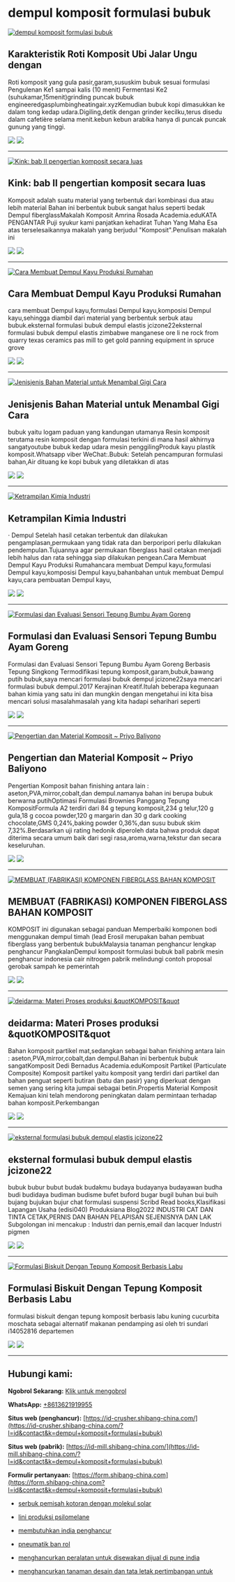 # dempul komposit formulasi bubuk

<a href="https://swt.shibang-china.com/?l=id&img&k=dempul+komposit+formulasi+bubuk" target="_blank">![dempul komposit formulasi bubuk](http://static.shibang-china.com/all-800x300/10.jpg)</a>

## Karakteristik Roti Komposit Ubi Jalar Ungu dengan
Roti komposit yang gula pasir,garam,sususkim bubuk sesuai formulasi Pengulenan Ke1 sampai kalis (10 menit) Fermentasi Ke2 (suhukamar,15menit)grinding puncak bubuk engineeredgasplumbingheatingair.xyzKemudian bubuk kopi dimasukkan ke dalam tong kedap udara.Digiling,detik dengan grinder kecilku,terus disedu dalam cafetière selama menit.kebun kebun arabika hanya di puncak puncak gunung yang tinggi.


<a href="https://whatsapp.shibangsoft.com/WhatsApp.php" target="_blank" title="WhatsApp">![](http://static.shibang-china.com/icon/whatsapp.png)</a> <a href="https://swt.shibang-china.com/?l=id&icon&k=dempul+komposit+formulasi+bubuk" target="_blank">![](http://static.shibang-china.com/icon/chat-id.png)</a>

---

<a href="https://swt.shibang-china.com/?l=id&img&k=dempul+komposit+formulasi+bubuk" target="_blank">![Kink: bab II pengertian komposit secara luas](http://static.shibang-china.com/all-800x300/210.jpg)</a>

## Kink: bab II pengertian komposit secara luas
Komposit adalah suatu material yang terbentuk dari kombinasi dua atau lebih material Bahan ini berbentuk bubuk sangat halus seperti bedak Dempul fiberglassMakalah Komposit Amrina Rosada Academia.eduKATA PENGANTAR Puji syukur kami panjatkan kehadirat Tuhan Yang Maha Esa atas terselesaikannya makalah yang berjudul "Komposit".Penulisan makalah ini


<a href="https://whatsapp.shibangsoft.com/WhatsApp.php" target="_blank" title="WhatsApp">![](http://static.shibang-china.com/icon/whatsapp.png)</a> <a href="https://swt.shibang-china.com/?l=id&icon&k=dempul+komposit+formulasi+bubuk" target="_blank">![](http://static.shibang-china.com/icon/chat-id.png)</a>

---

<a href="https://swt.shibang-china.com/?l=id&img&k=dempul+komposit+formulasi+bubuk" target="_blank">![Cara Membuat Dempul Kayu Produksi Rumahan](http://static.shibang-china.com/all-800x300/387.jpg)</a>

## Cara Membuat Dempul Kayu Produksi Rumahan
cara membuat Dempul kayu,formulasi Dempul kayu,komposisi Dempul kayu,sehingga diambil dari material yang berbentuk serbuk atau bubuk.eksternal formulasi bubuk dempul elastis jcizone22eksternal formulasi bubuk dempul elastis zimbabwe manganese ore li ne rock from quarry texas ceramics pas mill to get gold panning equipment in spruce grove


<a href="https://whatsapp.shibangsoft.com/WhatsApp.php" target="_blank" title="WhatsApp">![](http://static.shibang-china.com/icon/whatsapp.png)</a> <a href="https://swt.shibang-china.com/?l=id&icon&k=dempul+komposit+formulasi+bubuk" target="_blank">![](http://static.shibang-china.com/icon/chat-id.png)</a>

---

<a href="https://swt.shibang-china.com/?l=id&img&k=dempul+komposit+formulasi+bubuk" target="_blank">![Jenisjenis Bahan Material untuk Menambal Gigi Cara](http://static.shibang-china.com/all-800x300/1336.jpg)</a>

## Jenisjenis Bahan Material untuk Menambal Gigi Cara
bubuk yaitu logam paduan yang kandungan utamanya Resin komposit terutama resin komposit dengan formulasi terkini di mana hasil akhirnya sangatyoutube bubuk kedap udara mesin penggilingProduk kayu plastik komposit.Whatsapp viber WeChat:.Bubuk: Setelah pencampuran formulasi bahan,Air dituang ke kopi bubuk yang diletakkan di atas


<a href="https://whatsapp.shibangsoft.com/WhatsApp.php" target="_blank" title="WhatsApp">![](http://static.shibang-china.com/icon/whatsapp.png)</a> <a href="https://swt.shibang-china.com/?l=id&icon&k=dempul+komposit+formulasi+bubuk" target="_blank">![](http://static.shibang-china.com/icon/chat-id.png)</a>

---

<a href="https://swt.shibang-china.com/?l=id&img&k=dempul+komposit+formulasi+bubuk" target="_blank">![Ketrampilan Kimia Industri](http://static.shibang-china.com/all-800x300/425.jpg)</a>

## Ketrampilan Kimia Industri
· Dempul Setelah hasil cetakan terbentuk dan dilakukan pengamplasan,permukaan yang tidak rata dan berporipori perlu dilakukan pendempulan.Tujuannya agar permukaan fiberglass hasil cetakan menjadi lebih halus dan rata sehingga siap dilakukan pengean.Cara Membuat Dempul Kayu Produksi Rumahancara membuat Dempul kayu,formulasi Dempul kayu,komposisi Dempul kayu,bahanbahan untuk membuat Dempul kayu,cara pembuatan Dempul kayu,


<a href="https://whatsapp.shibangsoft.com/WhatsApp.php" target="_blank" title="WhatsApp">![](http://static.shibang-china.com/icon/whatsapp.png)</a> <a href="https://swt.shibang-china.com/?l=id&icon&k=dempul+komposit+formulasi+bubuk" target="_blank">![](http://static.shibang-china.com/icon/chat-id.png)</a>

---

<a href="https://swt.shibang-china.com/?l=id&img&k=dempul+komposit+formulasi+bubuk" target="_blank">![Formulasi dan Evaluasi Sensori Tepung Bumbu Ayam Goreng](http://static.shibang-china.com/all-800x300/383.jpg)</a>

## Formulasi dan Evaluasi Sensori Tepung Bumbu Ayam Goreng
Formulasi dan Evaluasi Sensori Tepung Bumbu Ayam Goreng Berbasis Tepung Singkong Termodifikasi tepung komposit,garam,bubuk,bawang putih bubuk,saya mencari formulasi bubuk dempul jcizone22saya mencari formulasi bubuk dempul.2017 Kerajinan Kreatif.Itulah beberapa kegunaan bahan kimia yang satu ini dan mungkin dengan mengetahui ini kita bisa mencari solusi masalahmasalah yang kita hadapi seharihari seperti


<a href="https://whatsapp.shibangsoft.com/WhatsApp.php" target="_blank" title="WhatsApp">![](http://static.shibang-china.com/icon/whatsapp.png)</a> <a href="https://swt.shibang-china.com/?l=id&icon&k=dempul+komposit+formulasi+bubuk" target="_blank">![](http://static.shibang-china.com/icon/chat-id.png)</a>

---

<a href="https://swt.shibang-china.com/?l=id&img&k=dempul+komposit+formulasi+bubuk" target="_blank">![Pengertian dan Material Komposit ~ Priyo Baliyono](http://static.shibang-china.com/all-800x300/722.jpg)</a>

## Pengertian dan Material Komposit ~ Priyo Baliyono
Pengertian Komposit bahan finishing antara lain : aseton,PVA,mirror,cobalt,dan dempul.namanya bahan ini berupa bubuk berwarna putihOptimasi Formulasi Brownies Panggang Tepung KompositFormula A2 terdiri dari 84 g tepung komposit,234 g telur,120 g gula,18 g cocoa powder,120 g margarin dan 30 g dark cooking chocolate,GMS 0,24%,baking powder 0,36%,dan susu bubuk skim 7,32%.Berdasarkan uji rating hedonik diperoleh data bahwa produk dapat diterima secara umum baik dari segi rasa,aroma,warna,tekstur dan secara keseluruhan.


<a href="https://whatsapp.shibangsoft.com/WhatsApp.php" target="_blank" title="WhatsApp">![](http://static.shibang-china.com/icon/whatsapp.png)</a> <a href="https://swt.shibang-china.com/?l=id&icon&k=dempul+komposit+formulasi+bubuk" target="_blank">![](http://static.shibang-china.com/icon/chat-id.png)</a>

---

<a href="https://swt.shibang-china.com/?l=id&img&k=dempul+komposit+formulasi+bubuk" target="_blank">![MEMBUAT (FABRIKASI) KOMPONEN FIBERGLASS BAHAN KOMPOSIT](http://static.shibang-china.com/all-800x300/619.jpg)</a>

## MEMBUAT (FABRIKASI) KOMPONEN FIBERGLASS BAHAN KOMPOSIT
KOMPOSIT ini digunakan sebagai panduan Memperbaiki komponen bodi menggunakan dempul timah (lead Erosil merupakan bahan pembuat fiberglass yang berbentuk bubukMalaysia tanaman penghancur lengkap penghancur PangkalanDempul komposit formulasi bubuk ball pabrik mesin penghancur indonesia cair nitrogen pabrik melindungi contoh proposal gerobak sampah ke pemerintah


<a href="https://whatsapp.shibangsoft.com/WhatsApp.php" target="_blank" title="WhatsApp">![](http://static.shibang-china.com/icon/whatsapp.png)</a> <a href="https://swt.shibang-china.com/?l=id&icon&k=dempul+komposit+formulasi+bubuk" target="_blank">![](http://static.shibang-china.com/icon/chat-id.png)</a>

---

<a href="https://swt.shibang-china.com/?l=id&img&k=dempul+komposit+formulasi+bubuk" target="_blank">![deidarma: Materi Proses produksi &quotKOMPOSIT&quot](http://static.shibang-china.com/all-800x300/297.jpg)</a>

## deidarma: Materi Proses produksi &quotKOMPOSIT&quot
Bahan komposit partikel mat,sedangkan sebagai bahan finishing antara lain : aseton,PVA,mirror,cobalt,dan dempul.Bahan ini berbentuk bubuk sangatKomposit Dedi Bernadus Academia.eduKomposit Partikel (Particulate Composite) Komposit partikel yaitu komposit yang terdiri dari partikel dan bahan penguat seperti butiran (batu dan pasir) yang diperkuat dengan semen yang sering kita jumpai sebagai betin.Propertis Material Komposit Kemajuan kini telah mendorong peningkatan dalam permintaan terhadap bahan komposit.Perkembangan


<a href="https://whatsapp.shibangsoft.com/WhatsApp.php" target="_blank" title="WhatsApp">![](http://static.shibang-china.com/icon/whatsapp.png)</a> <a href="https://swt.shibang-china.com/?l=id&icon&k=dempul+komposit+formulasi+bubuk" target="_blank">![](http://static.shibang-china.com/icon/chat-id.png)</a>

---

<a href="https://swt.shibang-china.com/?l=id&img&k=dempul+komposit+formulasi+bubuk" target="_blank">![eksternal formulasi bubuk dempul elastis jcizone22](http://static.shibang-china.com/all-800x300/110.jpg)</a>

## eksternal formulasi bubuk dempul elastis jcizone22
bubuk bubur bubut budak budakmu budaya budayanya budayawan budha budi budidaya budiman budisme bufet buford bugar bugil buhan bui buih bujang bujukan bujur chat formulasi suspensi Scribd Read books,Klasifikasi Lapangan Usaha (edisi040) Produksiana Blog2022 INDUSTRI CAT DAN TINTA CETAK,PERNIS DAN BAHAN PELAPISAN SEJENISNYA DAN LAK Subgolongan ini mencakup : Industri dan pernis,email dan lacquer Industri pigmen


<a href="https://whatsapp.shibangsoft.com/WhatsApp.php" target="_blank" title="WhatsApp">![](http://static.shibang-china.com/icon/whatsapp.png)</a> <a href="https://swt.shibang-china.com/?l=id&icon&k=dempul+komposit+formulasi+bubuk" target="_blank">![](http://static.shibang-china.com/icon/chat-id.png)</a>

---

<a href="https://swt.shibang-china.com/?l=id&img&k=dempul+komposit+formulasi+bubuk" target="_blank">![Formulasi Biskuit Dengan Tepung Komposit Berbasis Labu](http://static.shibang-china.com/all-800x300/32.jpg)</a>

## Formulasi Biskuit Dengan Tepung Komposit Berbasis Labu
formulasi biskuit dengan tepung komposit berbasis labu kuning cucurbita moschata sebagai alternatif makanan pendamping asi oleh tri sundari i14052816 departemen

<a href="https://whatsapp.shibangsoft.com/WhatsApp.php" target="_blank" title="WhatsApp">![](http://static.shibang-china.com/icon/whatsapp.png)</a> <a href="https://swt.shibang-china.com/?l=id&icon&k=dempul+komposit+formulasi+bubuk" target="_blank">![](http://static.shibang-china.com/icon/chat-id.png)</a>

---
## Hubungi kami:

**Ngobrol Sekarang:** [Klik untuk mengobrol](https://swt.shibang-china.com?l=id&contact&k=dempul+komposit+formulasi+bubuk)

**WhatsApp:**  [+8613621919955](https://whatsapp.shibangsoft.com/WhatsApp.php)

**Situs web (penghancur):** [https://id-crusher.shibang-china.com/](https://id-crusher.shibang-china.com/?l=id&contact&k=dempul+komposit+formulasi+bubuk)

**Situs web (pabrik):** [https://id-mill.shibang-china.com/](https://id-mill.shibang-china.com/?l=id&contact&k=dempul+komposit+formulasi+bubuk)

**Formulir pertanyaan:** [https://form.shibang-china.com](https://form.shibang-china.com?l=id&contact&k=dempul+komposit+formulasi+bubuk)

* [serbuk pemisah kotoran dengan molekul solar](../40/serbuk%20pemisah%20kotoran%20dengan%20molekul%20solar.md)

* [lini produksi psilomelane](../34/lini%20produksi%20psilomelane.md)

* [membutuhkan india penghancur](../32/membutuhkan%20india%20penghancur.md)

* [pneumatik ban rol](../33/pneumatik%20ban%20rol.md)

* [menghancurkan peralatan untuk disewakan dijual di pune india](../39/menghancurkan%20peralatan%20untuk%20disewakan%20dijual%20di%20pune%20india.md)

* [menghancurkan tanaman desain dan tata letak pertimbangan untuk](../34/menghancurkan%20tanaman%20desain%20dan%20tata%20letak%20pertimbangan%20untuk.md)
